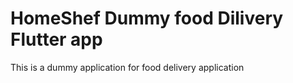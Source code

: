 # HomeShef Dummy food Dilivery Flutter app
 This is a dummy application for food delivery application
